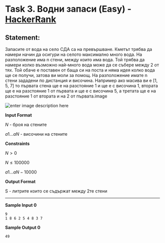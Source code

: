 # Task 3. Водни запаси (Easy) - [HackerRank](<https://www.hackerrank.com/contests/practice-1-sda/challenges/challenge-2196>)

## Statement:

Запасите от вода на село СДА са на превършване. Кметът трябва да намери начин да осигури на селото максимално много вода. На разположение има n стени, между които има вода. Той трябва да намери колко възможно най-много вода може да се събере между 2 от тях. Той обаче е поставен от баща си на поста и няма идея колко вода ще се получи, затова ви моли за помощ. На разположение имате n стени зададени по дистанция и височина. Например ако масива ви е [1, 5, 7] то първата стена ще е на разстояние 1 и ще е с височина 1, втората ще е на разстояние 1 от първата и ще е с височина 5, а третата ще е на разстояние 1 от втората и на 2 от първата.image

![enter image description here](https://s3.amazonaws.com/hr-assets/0/1570822362-8b3cea0247-question_11.jpg)

**Input Format**

$N$ - броя на стените

$а1...аN$ - височини на стените

**Constraints**

$N > 0$

$N \le 100000$

$а1...aN - 10000$

**Output Format**

S - литрите които се съдържат между 2те стени

---

**Sample Input 0**

```
9 
1 8 6 2 5 4 8 3 7
```

**Sample Output 0**
```
49
```
